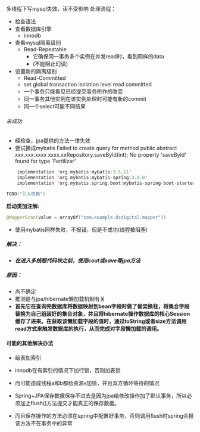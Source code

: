 
多线程下写mysql失效，读不受影响
处理流程：
- 检查语法
- 查看数据库引擎
	- innodb
- 查看mysql隔离级别
	- Read-Repeatable
		- 它确保同一事务多个实例在并发read时，看到同样的data
		- (不能阻止幻读)
- 设置新的隔离级别
	- Read-Committed
	- set global transaction isolation level read committed
	- 一个事务只能看见已经提交事务所作的改变
	- 同一事务其他实例在该实例处理时可能有新的commit
	- 同一个select可能不同结果
###### 未成功
- 经检查，jpa提供的方法一律失效
- 尝试换成mybatis
Failed to create query for method public abstract xxx.xxx.xxxx
xxxx.xxRepository.saveById(int); No property 'saveById' found for type 'Fertilizer'
```kotlin
    implementation 'org.mybatis:mybatis:3.5.11'
    implementation 'org.mybatis:mybatis-spring:3.0.0'
    implementation 'org.mybatis.spring.boot:mybatis-spring-boot-starter:3.0.0'

TODO("引入依赖")
```
**启动类加注解:**
```kotlin
@MapperScan(value = arrayOf("com.example.dsdigital.mapper"))
```

- 使用mybatis同样失败，不报错，但是不成功(线程被阻塞)
##### 解决：
- ***在进入多线程代码块之前，使用cout或save等jpa方法***
##### 原因：
- 尚不确定
- 推测是与jpa/hibernate懒加载机制有关
- **首先它在查询完数据库将数据映射到bean字段时做了偷梁换柱，将集合字段替换为自己组装好的集合对象，并且将hibernate操作数据库的核心Session缓存了进来。在获取该懒加载字段的值时，通过toString或者size方法调用read方式来触发数据库的执行，从而完成对字段懒加载的调用。**

#### 可能的其他解决办法
- 给表加索引
- innodb在有索引的情况下加行锁，否则加表锁
- 而可能造成线程a和b都给资源x加锁，并且双方循环等待的情况

- Spring+JPA保存数据保存不进去是因为jpa给修改操作加了默认事务，所以必须加上flush()方法提交才能真正的保存数据。
- 而且保存操作的方法必须在spring中配置好事务，否则调用flush时spring会报该方法不在事务中的异常
  